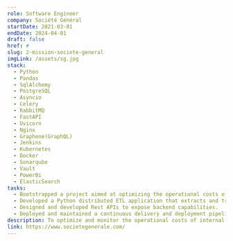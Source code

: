 ```yaml
---
role: Software Engineer
company: Société Général
startDate: 2021-03-01
endDate: 2024-04-01
draft: false
href: #
slug: 2-mission-societe-general
imgLink: /assets/sg.jpg
stack:
  - Python
  - Pandas
  - SqlAlchemy
  - PostgreSQL
  - Asyncio
  - Celery
  - RabbitMQ
  - FastAPI
  - Uvicorn
  - Nginx
  - Graphene(GraphQL)
  - Jenkins
  - Kubernetes
  - Docker
  - Sonarqube
  - Vault
  - PowerBi
  - ElasticSearch
tasks:
  - Bootstrapped a project aimed at optimizing the operational costs of Société Générale internal services.
  - Developed a Python distributed ETL application that extracts and transforms data of various resources into financial constructed data to help steer, reduce and optimize operating costs.
  - Designed and developed Rest APIs to expose backend capabilities.
  - Deployed and maintained a continuous delivery and deployment pipelines.
description: To optimize and monitor the operational costs of internal service offerings at SG by its partners, and to provide a modern system for invoice management, the DDS/GSO team is responsible for developing tools that collect and process data to achieve these goals, as well as tracking the financial aspects of the usage of these offerings.
link: https://www.societegenerale.com/
---
```

